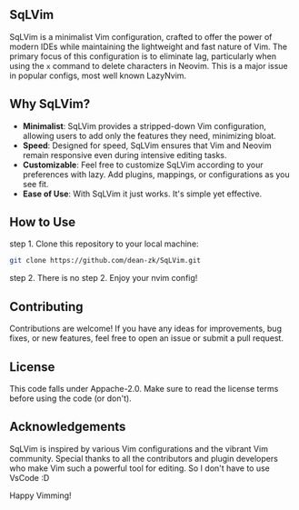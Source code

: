 ## SqLVim

SqLVim is a minimalist Vim configuration, crafted to offer the power of modern IDEs while maintaining the lightweight and fast nature of Vim. The primary focus of this configuration is to eliminate lag, particularly when using the `x` command to delete characters in Neovim. This is a major issue in popular configs, most well known LazyNvim.

## Why SqLVim?

- **Minimalist**: SqLVim provides a stripped-down Vim configuration, allowing users to add only the features they need, minimizing bloat.
- **Speed**: Designed for speed, SqLVim ensures that Vim and Neovim remain responsive even during intensive editing tasks.
- **Customizable**: Feel free to customize SqLVim according to your preferences with lazy. Add plugins, mappings, or configurations as you see fit.
- **Ease of Use**: With SqLVim it just works. It's simple yet effective.

## How to Use

step 1. Clone this repository to your local machine:

```bash
git clone https://github.com/dean-zk/SqLVim.git
```
step 2. There is no step 2. Enjoy your nvim config!

## Contributing

Contributions are welcome! If you have any ideas for improvements, bug fixes, or new features, feel free to open an issue or submit a pull request.

## License

This code falls under Appache-2.0. Make sure to read the license terms before using the code (or don't).

## Acknowledgements

SqLVim is inspired by various Vim configurations and the vibrant Vim community. Special thanks to all the contributors and plugin developers who make Vim such a powerful tool for editing.
So I don't have to use VsCode :D

Happy Vimming!
